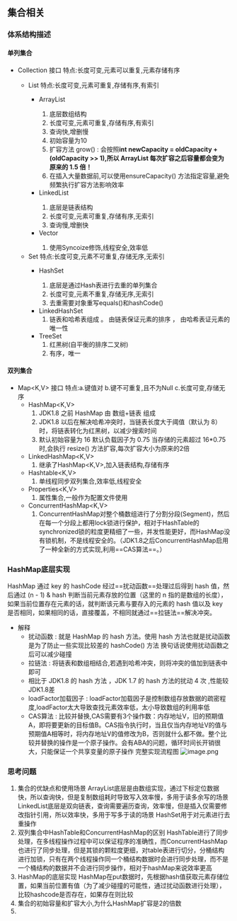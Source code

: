 ## 集合相关
### 体系结构描述
#### 单列集合
- Collection<E> 接口 特点:长度可变,元素可以重复,元素存储有序
	-  List<E> 特点:长度可变,元素可重复,存储有序,有索引
		- ArrayList<E> 
			1. 底层数组结构
			2. 长度可变,元素可重复,存储有序,有索引
			3. 查询快,增删慢
			4. 初始容量为10
			5. 扩容方法 grow() : 会按照**int newCapacity = oldCapacity + (oldCapacity >> 1),所以 ArrayList 每次扩容之后容量都会变为原来的 1.5 倍！**
			6. 在插入大量数据前,可以使用ensureCapacity() 方法指定容量,避免频繁执行扩容方法影响效率
		- LinkedList<E>
			1. 底层是链表结构
			2. 长度可变,元素可重复,存储有序,无索引
			3. 查询慢,增删快
 		- Vector<E>
	 		1. 使用Syncoize修饰,线程安全,效率低
	-  Set<E> 特点:长度可变,元素不可重复,存储无序,无索引
		- HashSet<E>
			1. 底层是通过Hash表进行去重的单列集合
			2. 长度可变,元素不重复,存储无序,无索引
			3. 去重需要对象重写equals()和hashCode()
		- LinkedHashSet
			1. 链表和哈希表组成 。 由链表保证元素的排序 ， 由哈希表证元素的唯一性
		- TreeSet
			1. 红黑树(自平衡的排序二叉树)
			2. 有序，唯一
#### 双列集合
- Map<K,V> 接口 特点:a.键值对 b.键不可重复,且不为Null c.长度可变,存储无序
	- HashMap<K,V>
		1. JDK1.8 之前 HashMap 由 数组+链表 组成
		2. JDK1.8 以后在解决哈希冲突时，当链表长度大于阈值（默认为 8）时，将链表转化为红黑树，以减少搜索时间
		3. 默认初始容量为 16 默认负载因子为 0.75 当存储的元素超过 16*0.75 时,会执行 resize() 方法扩容,每次扩容大小为原来的2倍
	- LinkedHashMap<K,V>
		1. 继承了HashMap<K,V>,加入链表结构,存储有序
	- Hashtable<K,V>
		1. 单线程同步双列集合,效率低,线程安全
	- Properties<K,V>
		1. 属性集合,一般作为配置文件使用
	- ConcurrentHashMap<K,V>
		1. ConcurrentHashMap对整个桶数组进行了分割分段(Segment)，然后在每一个分段上都用lock锁进行保护，相对于HashTable的synchronized锁的粒度更精细了一些，并发性能更好，而HashMap没有锁机制，不是线程安全的。（JDK1.8之后ConcurrentHashMap启用了一种全新的方式实现,利用==CAS算法==。）
### HashMap底层实现 
HashMap 通过 key 的 hashCode 经过==扰动函数==处理过后得到 hash 值，然后通过 (n - 1) & hash 判断当前元素存放的位置（这里的 n 指的是数组的长度），如果当前位置存在元素的话，就判断该元素与要存入的元素的 hash 值以及 key 是否相同，如果相同的话，直接覆盖，不相同就通过==拉链法==解决冲突。
- 解释
	- 扰动函数 : 就是 HashMap 的 hash 方法。使用 hash 方法也就是扰动函数是为了防止一些实现比较差的 hashCode() 方法 换句话说使用扰动函数之后可以减少碰撞
	- 拉链法 : 将链表和数组相结合,若遇到哈希冲突，则将冲突的值加到链表中即可 
	- 相比于 JDK1.8 的 hash 方法 ，JDK 1.7 的 hash 方法的扰动 4 次 ,性能较JDK1.8差
	- loadFactor加载因子 : loadFactor加载因子是控制数组存放数据的疏密程度,loadFactor太大导致查找元素效率低，太小导致数组的利用率低
	- CAS算法 : 比较并替换,CAS需要有3个操作数：内存地址V，旧的预期值A，即将要更新的目标值B。CAS指令执行时，当且仅当内存地址V的值与预期值A相等时，将内存地址V的值修改为B，否则就什么都不做。整个比较并替换的操作是一个原子操作。会有ABA的问题，循环时间长开销很大，只能保证一个共享变量的原子操作
完整实现流程图
![image.png](0)
### 思考问题
1. 集合的优缺点和使用场景
    ArrayList底层是由数组实现，通过下标定位数据快，所以查询快，但是复制数组耗时导致写入效率慢，多用于读多余写的场景
    LinkedList底层是双向链表，查询需要遍历查询，效率慢，但是插入仅需要修改指针引用，所以效率快，多用于写多于读的场景
    HashSet用于对元素进行去重操作
2. 双列集合中HashTable和ConcurrentHashMap的区别
    HashTable进行了同步处理，在多线程操作过程中可以保证程序的准确性，而ConcurrentHashMap也进行了同步处理，但是其锁的颗粒度更细，对table表进行切分，分桶结构进行加锁，只有在两个线程操作同一个桶结构数据时会进行同步处理，而不是一个桶结构的数据并不会进行同步操作，相对于hashMap来说效率更高
3. HashMap的底层实现
   HashMap在put数据时，先根据hash值获取元素存储位置，如果当前位置有值（为了减少碰撞的可能性，通过扰动函数进行处理），比较hashcode是否存在，如果存在则比较
4. 集合的初始容量和扩容大小,为什么HashMap扩容是2的倍数
5. 